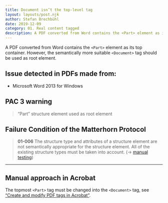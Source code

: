 ```yaml
---
title: Document isn’t the top-level tag
layout: layouts/post.njk
author: Stefan Brechbühl
date: 2019-12-09
category: 01. Real content tagged
description: A PDF converted from Word contains the <Part> element as its top container. However, the semantically more suitable <Document> tag should be used as root element.
---
```


A PDF converted from Word contains the `<Part>` element as its top container. However, the semantically more suitable `<Document>` tag should be used as root element.

## Issue detected in PDFs made from:

- Microsoft Word 2013 for Windows

## PAC 3 warning

> “Part” structure element used as root element

## Failure Condition of the Matterhorn Protocol

> **01-006** The structure type and attributes of a structure element are not semantically appropriate for the structure element. All of the existing structure types must be taken into account. (→ [manual testing](/glossary/#manual-testing))

---

## Manual approach in Acrobat

The topmost `<Part>` tag must be changed into the `<Document>` tag, see [“Create and modify PDF tags in Acrobat”](/basics/acrobat/create-and-modify-pdf-tags-in-acrobat/).
